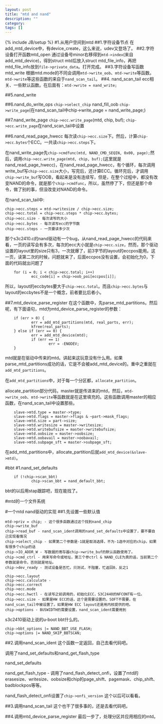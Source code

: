 ```yaml
---
layout: post
title: "mtd and nand"
description: ""
category: 
tags: []
---
```

{% include JB/setup %}
#1.从用户空间到mtd
##1.字符设备节点
在add_mtd_device中，有device_create，这么来说，udev又登场了。
##2.字符设备打开函数mtd_open
通过设备号minor右移得到`mtd->index`(来自add_mtd_device)，得到struct mtd后放入struct mtd_file_info，再把mtd_file_info放到`file->private_data`。打开完成。
##3.字符设备写函数mtd_write
根据mtd.mode的不同会调用`mtd->write_oob`、`mtd->write`等函数。
`mtd->write`等这些函数的来自于`nand_scan_tail`。
##4. nand_scan_tail
ecc相关、一些默认函数。在后面有：`mtd->write = nand_write;`

##5.nand_write


##6.nand_do_write_ops
`chip->select_chip`
nand_fill_oob
`chip->write_page`(在nand_scan_tail中chip->write_page = nand_write_page;)

##7.nand_write_page
`chip->ecc.write_page`(mtd, chip, buf);
`chip->ecc.write_page`在nand_scan_tail中设置

##6.nand_read_page_hwecc
每次读`chip->ecc.size`下。然后，计算`chip->ecc.bytes`个ECC。一共读`chip->ecc.steps`下。

在nand_write_page先`chip->cmdfunc(mtd, NAND_CMD_SEQIN, 0x00, page);`然后，调用`chip->ecc.write_page(mtd, chip, buf);`(这里就是nand_read_page_hwecc)，在nand_read_page_hwecc，有个循环，每次调用write_buf写`chip->ecc.size`大小，写完后，还计算ECC。循环完后，才调用`chip->write_buf`写OOB，看起来是没有连续写，但是，在整个过程中，都没有改变NAND的命令，就是那个`chip->cmdfunc`，所以，虽然停了下，但还是那个命令，做了别的事，但没改变对NAND的命令。

在nand_scan_tail中:

	chip->ecc.steps = mtd->writesize / chip->ecc.size;
	chip->ecc.total = chip->ecc.steps * chip->ecc.bytes;
	chip->ecc.size - 每次读写的大小
	chip->ecc.bytes - 每次读写ecc的字节数
	chip->ecc.steps - 一页要读多少次

那个s3c2410.c的nand驱动有一个bug，从nand_read_page_hwecc的代码来看，一页的读写会有多次，每次的ecc大小就是`chip->ecc.size`，然而，那个驱动设置的layout里的size只有3，一次就爆了，前3字节的layout的eccpos能用。这一页，读第二次的时候，问题就来了，后面eccpos没有设置，会初始化为0，下面的代码就出问题了

        for (i = 0; i < chip->ecc.total; i++)
                ecc_code[i] = chip->oob_poi[eccpos[i]];

所以，layout的eccbytes要大于`chip->ecc.total`。而且`chip->ecc.bytes`与layout的eccbytes不是一个概念，前者要比后者小。

##7.mtd_device_parse_register
在这个函数中，先parse_mtd_partitions。然后呢，有下面语句，mtd为mtd_device_parse_register的参数：

        if (err > 0) {
                err = add_mtd_partitions(mtd, real_parts, err);
                kfree(real_parts);
        } else if (err == 0) {
                err = add_mtd_device(mtd);
                if (err == 1)
                        err = -ENODEV;
        }

mtd就是在驱动中传来的mtd。讲起来这玩意没有什么用。如果parse_mtd_partitions成功的话，它是不会被add_mtd_device的。重中之重就在`add_mtd_partitions`。

在`add_mtd_partitions`中，对于每一个分区都，`allocate_partition`。

allocate_partition部分代码，master就是传进来的mtd，然后，`mtd->write_oob`、`mtd->write`等函数就是在这里填充的。这些函数调用master的相应函数，在nand_scan_tail中设置那些。

        slave->mtd.type = master->type;
        slave->mtd.flags = master->flags & ~part->mask_flags;
        slave->mtd.size = part->size;
        slave->mtd.writesize = master->writesize;
        slave->mtd.writebufsize = master->writebufsize;
        slave->mtd.oobsize = master->oobsize;
        slave->mtd.oobavail = master->oobavail;
        slave->mtd.subpage_sft = master->subpage_sft;

在add_mtd_partitions中，allocate_partition后就`add_mtd_device(&slave->mtd)`。

#bbt
#1.nand_set_defaults

        if (!chip->scan_bbt)
                chip->scan_bbt = nand_default_bbt;


bbt的以后用stap跟踪吧，现在能找了。

#mtd的一个文件系统

#一个mtd nand驱动的实现
##1.先设置一些默认值

	mtd->priv = chip; - 这个很多函数通过这个找到nand_chip
	chip->write_buf
	chip->read_buf - nand_scan_ident调用的nand_set_defaults中设置了，要不要自己实现看情况
	chip->select_chip - 如果第二个参数是-1就是取消选择，不为-1选中对应的chip，如果有很多个chip的话
	chip->IO_ADDR_W - 写数据的寄存器chip->write_buf的默认函数使用了。
	chip->cmd_ctrl - 用来写命令或地址，第三个参ctrl & NAND_CLE为真的话，当前第二个参数就是命令，否则就是地址。
	chip->dev_ready - 测试设备是否忙。只测试，不阻塞，忙返回0，反之1

	chip->ecc.layout
	chip->ecc.calculate - 
	chip->ecc.correct
	chip->ecc.mode
	chip->ecc.hwctl - 在读写之前调用的，初始化ECC，S3C2440的NFCONT有一位。
	chip->ecc.size - 如果是HW ECC的话，这个是需要设置的，SOFT不需要，在nand_scan_tail中被设置了。如果是HW ECC layout还是用内核提供的吧。
	chip->options - BUSWIDTH的需要设置，nand_scan_ident需要用到

s3c2410驱动上说的u-boot bbt什么的。

	chip->bbt_options |= NAND_BBT_USE_FLASH;
	chip->options |= NAND_SKIP_BBTSCAN;

##2.调用nand_scan_ident
这个函数一定返回，自己去看代码吧。

调用了nand_set_defaults和nand_get_flash_type

nand_set_defaults

nand_get_flash_type - 调用了nand_flash_detect_onfi，设置了mtd的erasesize、writesize、oobsize和chip的page_shift、pagemask、chip_shift、badblockpos等等。

nand_flash_detect_onfi设置了`chip->onfi_version`
这个以后可以看看。

##3.调用nand_scan_tail
这个也干了很多事的，还是去看代码吧。

##4.调用mtd_device_parse_register
最后一步了，处理分区并应用相应的mtd。

